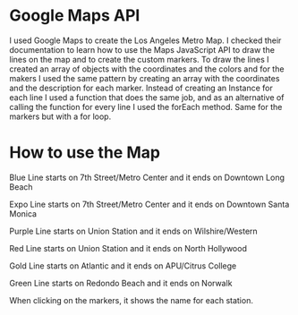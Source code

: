 # Google Maps API

I used Google Maps to create the Los Angeles Metro Map.
I checked their documentation to learn how to use the Maps JavaScript API to draw the lines on the map and to create the custom markers. To draw the lines I created an array of objects with the coordinates and the colors and for the makers I used the same pattern by creating an array with the coordinates and the description for each marker.
Instead of creating an Instance for each line I used a function that does the same job, and as an alternative of calling the function for every line I used the forEach method. Same for the markers but with a for loop.

# How to use the Map

Blue Line starts on 7th Street/Metro Center and it ends on Downtown Long Beach

Expo Line starts on 7th Street/Metro Center and it ends on Downtown Santa Monica

Purple Line starts on Union Station and it ends on Wilshire/Western

Red Line starts on Union Station and it ends on North Hollywood

Gold Line starts on Atlantic and it ends on APU/Citrus College

Green Line starts on Redondo Beach and it ends on Norwalk

When clicking on the markers, it shows the name for each station.
